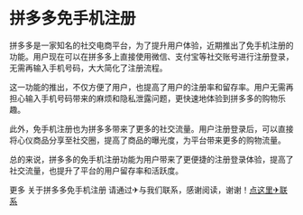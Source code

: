 # 拼多多免手机注册

拼多多是一家知名的社交电商平台，为了提升用户体验，近期推出了免手机注册的功能。用户现在可以在拼多多上直接使用微信、支付宝等社交账号进行注册登录，无需再输入手机号码，大大简化了注册流程。

这一功能的推出，不仅方便了用户，也提高了用户的注册率和留存率。用户无需再担心输入手机号码带来的麻烦和隐私泄露问题，更快速地体验到拼多多的购物乐趣。

此外，免手机注册也为拼多多带来了更多的社交流量。用户注册登录后，可以直接将心仪商品分享至社交圈，提高了商品的曝光度，为平台带来更多的购物流量。

总的来说，拼多多的免手机注册功能为用户带来了更便捷的注册登录体验，提高了社交流量，也提升了平台的用户留存率和活跃度。

更多 关于拼多多免手机注册 请通过✈与我们联系，感谢阅读，谢谢！[点这里✈联系](https://sms.k02.cc)